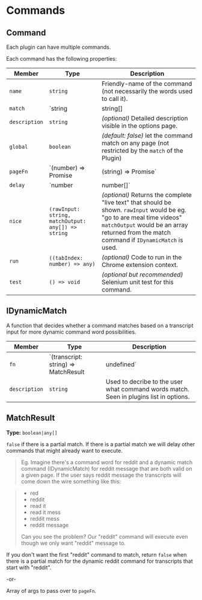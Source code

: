 # Commands
## Command
Each plugin can have multiple commands.

Each command has the following properties:

Member |    Type    | Description
-------|------------|-------------
`name` | `string`   | Friendly-name of the command (not necessarily the words used to call it).
`match`| `string | string[] | IDynamicMatch` | The word(s) the user can say to execute this command. Use "#" in the string as an ordinal place holder. Use "*" as a wildcard placeholder. Lastly, a function `IDynamicMatch` can be used for the most advanced cases.
`description` | `string` | _(optional)_ Detailed description visible in the options page.
`global` | `boolean` |  _(default: false)_ let the command match on any page (not restricted by the `match` of the Plugin)
`pageFn` | `(number) => Promise<any> | (string) => Promise<any>` | _(optional)_ The async function to run on the page when the command is called. There will be a number parameter if the match string accepts an ordinal (eg. has a `#`) in it, or a string argument if the match string accepts a wildcard (eg. has a `*` in it).
`delay` | `number | number[]` | _(optional)_ How long to wait for additional input for before executing this command. <br><br> For example with the Google command the user can have a long search term like "search how to boost my wifi signal" in order to prevent the command from executing the search as soon as it hears "search how" instead of the full phrase, we put a delay so that it waits for X ms since the last voice input. <br><br> Use an array with indices that correspond to the different match strings if you should have different delays based on the match string.
`nice` | `(rawInput: string, matchOutput: any[]) => string` |  _(optional)_ Returns the complete "live text" that should be shown. `rawInput` would be eg. "go to are meal time videos" `matchOutput` would be an array returned from the match command if `IDynamicMatch` is used.
`run` | `((tabIndex: number) => any)` | _(optional)_ Code to run in the Chrome extension context.
`test` | `() => void` | _(optional but recommended)_ Selenium unit test for this command.


## IDynamicMatch

A function that decides whether a command matches based on a transcript input for more dynamic command word possibilities.

Member | Type | Description
-------|------|---------------
`fn` | `(transcript: string) => MatchResult|undefined` | A function that takes in the transcript and returns a `MatchResult` if the command should execute on the given transcript.
`description` | `string` | Used to decribe to the user what command words match. Seen in plugins list in options.

## MatchResult

**Type:** `boolean|any[]`

`false` if there is a partial match. If there is a partial match we will delay other commands that might already want to execute.
> Eg. Imagine there's a command word for <span class="voice-cmd">reddit</span> and a dynamic match command (IDynamicMatch) for <span class="voice-cmd">reddit message</span> that are both valid on a given page. If the user says <span class="voice-cmd">reddit message</span> the transcripts will come down the wire something like this:

> - red
> - reddit
> - read it
> - read it mess
> - reddit mess
> - reddit message
>
> Can you see the problem? Our "reddit" command will execute even though we only want "reddit" message to.

If you don't want the first "reddit" command to match, return `false` when there is a partial match for the dynamic <span class="voice-cmd">reddit</span> command for transcripts that start with "reddit".

-or-

Array of args to pass over to `pageFn`.
